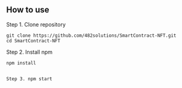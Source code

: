 ## How to use

Step 1. Clone repository
```
git clone https://github.com/482solutions/SmartContract-NFT.git
cd SmartContract-NFT
```
Step 2. Install npm
```
npm install


Step 3. npm start
